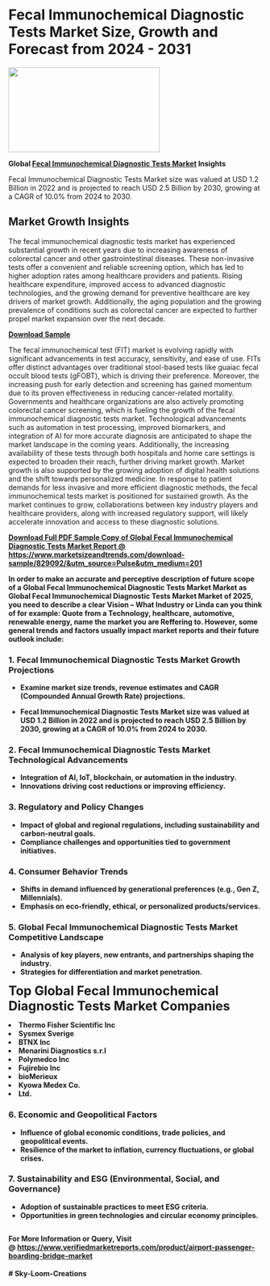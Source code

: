 <H1>Fecal Immunochemical Diagnostic Tests Market Size, Growth and Forecast from 2024 - 2031</H1><img class="aligncenter size-medium wp-image-584254" src="https://thirdeyenews.in/wp-content/uploads/2024/09/Global-Market-Research-300x168.jpeg" alt="" width="300" height="168" /><p><strong>Global&nbsp;<a href="https://www.marketsizeandtrends.com/download-sample/829092/&amp;utm_source=Pulse&amp;utm_medium=201">Fecal Immunochemical Diagnostic Tests Market</a> Insights</strong></p><p>Fecal Immunochemical Diagnostic Tests Market size was valued at USD 1.2 Billion in 2022 and is projected to reach USD 2.5 Billion by 2030, growing at a CAGR of 10.0% from 2024 to 2030.</p><p><h2>Market Growth Insights</h2> <p>The fecal immunochemical diagnostic tests market has experienced substantial growth in recent years due to increasing awareness of colorectal cancer and other gastrointestinal diseases. These non-invasive tests offer a convenient and reliable screening option, which has led to higher adoption rates among healthcare providers and patients. Rising healthcare expenditure, improved access to advanced diagnostic technologies, and the growing demand for preventive healthcare are key drivers of market growth. Additionally, the aging population and the growing prevalence of conditions such as colorectal cancer are expected to further propel market expansion over the next decade.</p> <p><strong><a href="#">Download Sample</a></strong></p> <p>The fecal immunochemical test (FIT) market is evolving rapidly with significant advancements in test accuracy, sensitivity, and ease of use. FITs offer distinct advantages over traditional stool-based tests like guaiac fecal occult blood tests (gFOBT), which is driving their preference. Moreover, the increasing push for early detection and screening has gained momentum due to its proven effectiveness in reducing cancer-related mortality. Governments and healthcare organizations are also actively promoting colorectal cancer screening, which is fueling the growth of the fecal immunochemical diagnostic tests market. Technological advancements such as automation in test processing, improved biomarkers, and integration of AI for more accurate diagnosis are anticipated to shape the market landscape in the coming years. Additionally, the increasing availability of these tests through both hospitals and home care settings is expected to broaden their reach, further driving market growth. Market growth is also supported by the growing adoption of digital health solutions and the shift towards personalized medicine. In response to patient demands for less invasive and more efficient diagnostic methods, the fecal immunochemical tests market is positioned for sustained growth. As the market continues to grow, collaborations between key industry players and healthcare providers, along with increased regulatory support, will likely accelerate innovation and access to these diagnostic solutions.</p> <p><strong><a href="#"></p><p><span class=""><strong>Download Full PDF Sample Copy of Global Fecal Immunochemical Diagnostic Tests Market Report</strong> @ <a href="https://www.marketsizeandtrends.com/download-sample/829092/&amp;utm_source=Pulse&amp;utm_medium=201" target="_blank">https://www.marketsizeandtrends.com/download-sample/829092/&amp;utm_source=Pulse&amp;utm_medium=201</a></span></p><p>In order to make an accurate and perceptive description of future scope of a Global&nbsp;Fecal Immunochemical Diagnostic Tests Market Market as Global&nbsp;Fecal Immunochemical Diagnostic Tests Market Market of 2025, you need to describe a clear Vision &ndash; What Industry or Linda can you think of for example: Quote from a Technology, healthcare, automotive, renewable energy, name the market you are Reffering to. However, some general trends and factors usually impact market reports and their future outlook include:</p><h3>1.&nbsp;<strong>Fecal Immunochemical Diagnostic Tests Market Growth Projections</strong></h3><ul><li>Examine market size trends, revenue estimates and CAGR (Compounded Annual Growth Rate) projections.</li><li><p>Fecal Immunochemical Diagnostic Tests Market size was valued at USD 1.2 Billion in 2022 and is projected to reach USD 2.5 Billion by 2030, growing at a CAGR of 10.0% from 2024 to 2030.</p></li></ul><h3>2.&nbsp;<strong>Fecal Immunochemical Diagnostic Tests Market Technological Advancements</strong></h3><ul><li>Integration of AI, IoT, blockchain, or automation in the industry.</li><li>Innovations driving cost reductions or improving efficiency.</li></ul><h3>3.&nbsp;<strong>Regulatory and Policy Changes</strong></h3><ul><li>Impact of global and regional regulations, including sustainability and carbon-neutral goals.</li><li>Compliance challenges and opportunities tied to government initiatives.</li></ul><h3>4.&nbsp;<strong>Consumer Behavior Trends</strong></h3><ul><li>Shifts in demand influenced by generational preferences (e.g., Gen Z, Millennials).</li><li>Emphasis on eco-friendly, ethical, or personalized products/services.</li></ul><h3>5.&nbsp;<strong>Global Fecal Immunochemical Diagnostic Tests Market Competitive Landscape</strong></h3><ul><li>Analysis of key players, new entrants, and partnerships shaping the industry.</li><li>Strategies for differentiation and market penetration.</li></ul><p data-pm-slice="1 1 []"><span style="color: inherit; font-family: inherit; font-size: 25px;">Top Global Fecal Immunochemical Diagnostic Tests Market Companies</span></p><div class="" data-test-id=""><p><li>Thermo Fisher Scientific Inc</li><li> Sysmex Sverige</li><li> BTNX Inc</li><li> Menarini Diagnostics s.r.l</li><li> Polymedco Inc</li><li> Fujirebio Inc</li><li> bioMerieux</li><li> Kyowa Medex Co.</li><li> Ltd.</li></p></div><h3>6.&nbsp;<strong>Economic and Geopolitical Factors</strong></h3><ul><li>Influence of global economic conditions, trade policies, and geopolitical events.</li><li>Resilience of the market to inflation, currency fluctuations, or global crises.</li></ul><h3>7.&nbsp;<strong>Sustainability and ESG (Environmental, Social, and Governance)</strong></h3><ul><li>Adoption of sustainable practices to meet ESG criteria.</li><li>Opportunities in green technologies and circular economy principles.</li></ul><h2><strong style="font-size: 14px;">For More Information or Query, Visit @&nbsp;</strong><a style="background-color: #ffffff; font-size: 14px;" href="https://www.marketsizeandtrends.com/report/fecal-immunochemical-diagnostic-tests-market/" target="_blank">https://www.verifiedmarketreports.com/product/airport-passenger-boarding-bridge-market</a></h2># Sky-Loom-Creations
